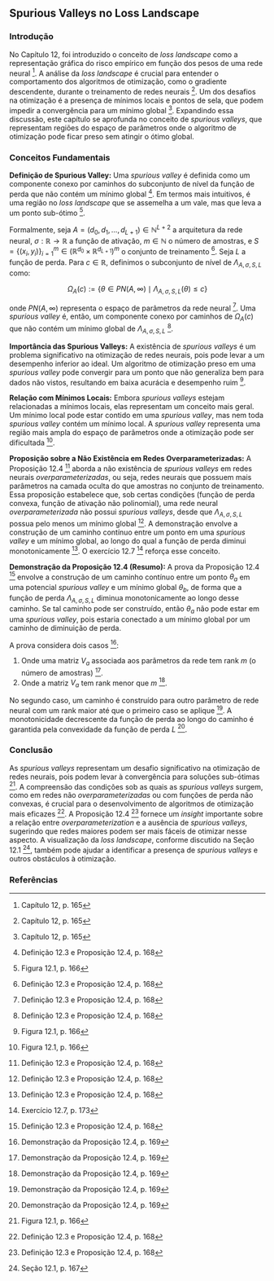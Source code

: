 ## Spurious Valleys no Loss Landscape

### Introdução
No Capítulo 12, foi introduzido o conceito de *loss landscape* como a representação gráfica do risco empírico em função dos pesos de uma rede neural [^1]. A análise da *loss landscape* é crucial para entender o comportamento dos algoritmos de otimização, como o gradiente descendente, durante o treinamento de redes neurais [^1]. Um dos desafios na otimização é a presença de mínimos locais e pontos de sela, que podem impedir a convergência para um mínimo global [^1]. Expandindo essa discussão, este capítulo se aprofunda no conceito de *spurious valleys*, que representam regiões do espaço de parâmetros onde o algoritmo de otimização pode ficar preso sem atingir o ótimo global.

### Conceitos Fundamentais

**Definição de Spurious Valley:** Uma *spurious valley* é definida como um componente conexo por caminhos do subconjunto de nível da função de perda que não contém um mínimo global [^4]. Em termos mais intuitivos, é uma região no *loss landscape* que se assemelha a um vale, mas que leva a um ponto sub-ótimo [^2].

Formalmente, seja $A = (d_0, d_1, ..., d_{L+1}) \in \mathbb{N}^{L+2}$ a arquitetura da rede neural, $\sigma: \mathbb{R} \rightarrow \mathbb{R}$ a função de ativação, $m \in \mathbb{N}$ o número de amostras, e $S = \{(x_i, y_i)\}_{i=1}^m \in (\mathbb{R}^{d_0} \times \mathbb{R}^{d_{L+1}})^m$ o conjunto de treinamento [^4]. Seja $L$ a função de perda. Para $c \in \mathbb{R}$, definimos o subconjunto de nível de $\Lambda_{A,\sigma,S,L}$ como:

$$\Omega_A(c) := \{\theta \in PN(A, \infty) \mid \Lambda_{A,\sigma,S,L}(\theta) \leq c\}$$

onde $PN(A, \infty)$ representa o espaço de parâmetros da rede neural [^4]. Uma *spurious valley* é, então, um componente conexo por caminhos de $\Omega_A(c)$ que não contém um mínimo global de $\Lambda_{A,\sigma,S,L}$ [^4].

**Importância das Spurious Valleys:** A existência de *spurious valleys* é um problema significativo na otimização de redes neurais, pois pode levar a um desempenho inferior ao ideal. Um algoritmo de otimização preso em uma *spurious valley* pode convergir para um ponto que não generaliza bem para dados não vistos, resultando em baixa acurácia e desempenho ruim [^2].

**Relação com Mínimos Locais:** Embora *spurious valleys* estejam relacionadas a mínimos locais, elas representam um conceito mais geral. Um mínimo local pode estar contido em uma *spurious valley*, mas nem toda *spurious valley* contém um mínimo local. A *spurious valley* representa uma região mais ampla do espaço de parâmetros onde a otimização pode ser dificultada [^2].

**Proposição sobre a Não Existência em Redes Overparameterizadas:** A Proposição 12.4 [^4] aborda a não existência de *spurious valleys* em redes neurais *overparameterizadas*, ou seja, redes neurais que possuem mais parâmetros na camada oculta do que amostras no conjunto de treinamento. Essa proposição estabelece que, sob certas condições (função de perda convexa, função de ativação não polinomial), uma rede neural *overparameterizada* não possui *spurious valleys*, desde que $\Lambda_{A,\sigma,S,L}$ possua pelo menos um mínimo global [^4]. A demonstração envolve a construção de um caminho contínuo entre um ponto em uma *spurious valley* e um mínimo global, ao longo do qual a função de perda diminui monotonicamente [^4]. O exercício 12.7 [^9] reforça esse conceito.

**Demonstração da Proposição 12.4 (Resumo):**
A prova da Proposição 12.4 [^4] envolve a construção de um caminho contínuo entre um ponto $\theta_a$ em uma potencial *spurious valley* e um mínimo global $\theta_b$, de forma que a função de perda $\Lambda_{A,\sigma,S,L}$ diminua monotonicamente ao longo desse caminho. Se tal caminho pode ser construído, então $\theta_a$ não pode estar em uma *spurious valley*, pois estaria conectado a um mínimo global por um caminho de diminuição de perda.

A prova considera dois casos [^5]:
1.  Onde uma matriz $V_a$ associada aos parâmetros da rede tem rank $m$ (o número de amostras) [^5].
2.  Onde a matriz $V_a$ tem rank menor que $m$ [^5].

No segundo caso, um caminho é construído para outro parâmetro de rede neural com um rank maior até que o primeiro caso se aplique [^5]. A monotonicidade decrescente da função de perda ao longo do caminho é garantida pela convexidade da função de perda $L$ [^5].

### Conclusão
As *spurious valleys* representam um desafio significativo na otimização de redes neurais, pois podem levar à convergência para soluções sub-ótimas [^2]. A compreensão das condições sob as quais as *spurious valleys* surgem, como em redes não *overparameterizadas* ou com funções de perda não convexas, é crucial para o desenvolvimento de algoritmos de otimização mais eficazes [^4]. A Proposição 12.4 [^4] fornece um *insight* importante sobre a relação entre *overparameterization* e a ausência de *spurious valleys*, sugerindo que redes maiores podem ser mais fáceis de otimizar nesse aspecto. A visualização da *loss landscape*, conforme discutido na Seção 12.1 [^3], também pode ajudar a identificar a presença de *spurious valleys* e outros obstáculos à otimização.

### Referências
[^1]: Capítulo 12, p. 165
[^2]: Figura 12.1, p. 166
[^3]: Seção 12.1, p. 167
[^4]: Definição 12.3 e Proposição 12.4, p. 168
[^5]: Demonstração da Proposição 12.4, p. 169
[^9]: Exercício 12.7, p. 173

<!-- END -->